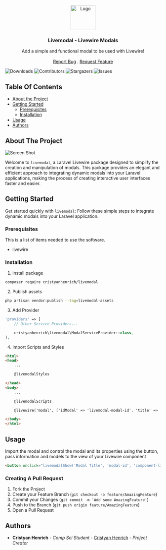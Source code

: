 <br/>
<p align="center">
  <a href="https://github.com/cristyanhenrich/livemodal">
    <img src="https://static.vecteezy.com/system/resources/previews/016/835/349/non_2x/modal-line-gradient-circle-background-icon-vector.jpg" alt="Logo" width="80" height="80">
  </a>

  <h3 align="center">Livemodal - Livewire Modals</h3>

  <p align="center">
    Add a simple and functional modal to be used with Livewire!
    <br/>
    <br/>
    <a href="https://github.com/cristyanhenrich/livemodal/issues">Report Bug</a>
    .
    <a href="https://github.com/cristyanhenrich/livemodal/issues">Request Feature</a>
  </p>
</p>

![Downloads](https://img.shields.io/github/downloads/cristyanhenrich/livemodal/total) ![Contributors](https://img.shields.io/github/contributors/cristyanhenrich/livemodal?color=dark-green) ![Stargazers](https://img.shields.io/github/stars/cristyanhenrich/livemodal?style=social) ![Issues](https://img.shields.io/github/issues/cristyanhenrich/livemodal) 

## Table Of Contents

* [About the Project](#about-the-project)
* [Getting Started](#getting-started)
  * [Prerequisites](#prerequisites)
  * [Installation](#installation)
* [Usage](#usage)
* [Authors](#authors)

## About The Project

![Screen Shot](https://i.ibb.co/0YK0Kw3/Screenshot-2023-12-02-at-13-53-14-Screenshot.png)

Welcome to `livemodal`, a Laravel Livewire package designed to simplify the creation and manipulation of modals. This package provides an elegant and efficient approach to integrating dynamic modals into your Laravel applications, making the process of creating interactive user interfaces faster and easier.

## Getting Started

Get started quickly with `livemodal`: Follow these simple steps to integrate dynamic modals into your Laravel application.

### Prerequisites

This is a list of items needed to use the software.

* livewire


### Installation

1. install package

```sh
composer require cristyanhenrich/livemodal
```

2. Publish assets

```sh
php artisan vendor:publish --tag=livemodal-assets
```

3. Add Provider

```php
'providers' => [
    // Other Service Providers...

    cristyanhenrich\livemodal\ModalServiceProvider::class,
],
```

4. Import Scripts and Styles

```html
<html>
<head>
    ...

    @livemodalStyles

</head>
<body>
    ...

    @livemodalScripts

    @livewire('modal', ['idModal' => 'livemodal-modal-id', 'title' => ''])

</body>
</html>
```

## Usage

Import the modal and control the modal and its properties using the button, pass information and models to the view of your Livewire component

```html
<button onclick="livemodalShow('Modal Title', 'modal-id', 'component-livewire-name', 'model', {{ json_encode(['other' => 'informations']) }})">Open</button>
```

### Creating A Pull Request

1. Fork the Project
2. Create your Feature Branch (`git checkout -b feature/AmazingFeature`)
3. Commit your Changes (`git commit -m 'Add some AmazingFeature'`)
4. Push to the Branch (`git push origin feature/AmazingFeature`)
5. Open a Pull Request

## Authors

* **Cristyan Henrich** - *Comp Sci Student* - [Cristyan Henrich](https://github.com/CristyanHenrich/) - *Project Creator*
